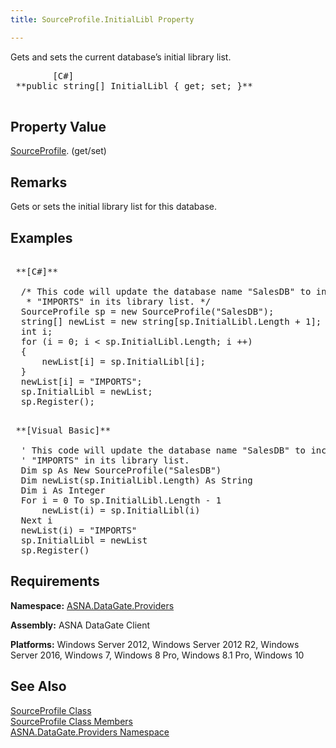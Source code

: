 ```yaml
---
title: SourceProfile.InitialLibl Property

---
```


Gets and sets the current database’s initial library list. 
<pre class="prettyprint">
        <span class="lang">[C#]</span>
 **public string[] InitialLibl { get; set; }** 
      </pre>


## Property Value

[ SourceProfile](source-profile-class.html). (get/set)
## Remarks

Gets or sets the initial library list for this database.
## Examples

<pre class="prettyprint">
        <span class="lang">
 **[C#]** 
        </span>
  /* This code will update the database name "SalesDB" to include
   * "IMPORTS" in its library list. */
  SourceProfile sp = new SourceProfile("SalesDB");
  string[] newList = new string[sp.InitialLibl.Length + 1];
  int i;
  for (i = 0; i &lt; sp.InitialLibl.Length; i ++)
  {
      newList[i] = sp.InitialLibl[i];
  }
  newList[i] = "IMPORTS";
  sp.InitialLibl = newList;
  sp.Register();</pre>
<pre class="prettyprint">
        <span class="lang">
 **[Visual Basic]** 
        </span>
  ' This code will update the database name "SalesDB" to include
  ' "IMPORTS" in its library list. 
  Dim sp As New SourceProfile("SalesDB")
  Dim newList(sp.InitialLibl.Length) As String
  Dim i As Integer
  For i = 0 To sp.InitialLibl.Length - 1
      newList(i) = sp.InitialLibl(i)
  Next i
  newList(i) = "IMPORTS"
  sp.InitialLibl = newList
  sp.Register()</pre>

## Requirements

**Namespace:** [ASNA.DataGate.Providers](datagate-providers-namespace.html)

<span> **Assembly:** ASNA DataGate Client</span> 

<span> **Platforms:** Windows Server 2012, Windows Server 2012 R2, Windows Server 2016, Windows 7, Windows 8 Pro, Windows 8.1 Pro, Windows 10</span> 
## See Also


[SourceProfile Class](source-profile-class.html) <br />
[SourceProfile Class Members](source-profile-members.html)<br />
[ASNA.DataGate.Providers Namespace](datagate-providers-namespace.html)

